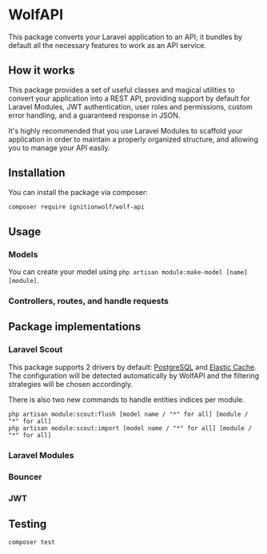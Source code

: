 # WolfAPI

This package converts your Laravel application to an API; it bundles by default all the necessary features to work as an API service.

## How it works

This package provides a set of useful classes and magical utilities to convert your application
into a REST API, providing support by default for Laravel Modules, JWT authentication, user roles and permissions,
custom error handling, and a guaranteed response in JSON.

It's highly recommended that you use Laravel Modules to scaffold your application in order to maintain
a properly organized structure, and allowing you to manage your API easily.

## Installation

You can install the package via composer:

```bash
composer require ignitionwolf/wolf-api
```

## Usage

### Models

You can create your model using ```php artisan module:make-model [name] [module]```.

### Controllers, routes, and handle requests


## Package implementations

### Laravel Scout

This package supports 2 drivers by default: [PostgreSQL](https://github.com/pmatseykanets/laravel-scout-postgres) and [Elastic Cache](https://github.com/babenkoivan/elastic-scout-driver).
The configuration will be detected automatically by WolfAPI and the filtering strategies will be chosen accordingly.

There is also two new commands to handle entities indices per module.
```
php artisan module:scout:flush [model name / "*" for all] [module / "*" for all]
php artisan module:scout:import [model name / "*" for all] [module / "*" for all]
```

### Laravel Modules

### Bouncer

### JWT

## Testing

``` bash
composer test
```

